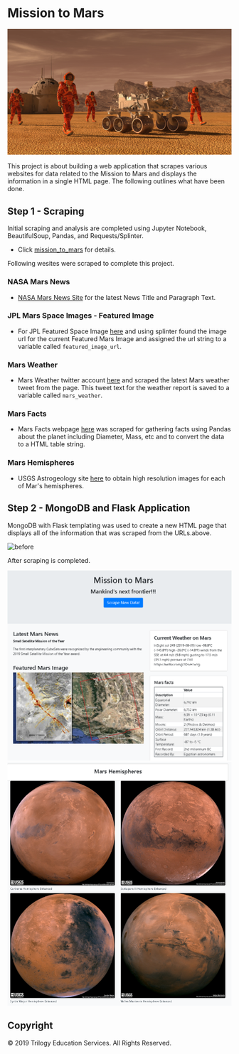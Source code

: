 # Mission to Mars

![mission_to_mars](Images/mission_to_mars.png)

This project is about building a web application that scrapes various websites for data related to the Mission to Mars and displays the information in a single HTML page. The following outlines what have been done.

## Step 1 - Scraping

Initial scraping and analysis are completed using Jupyter Notebook, BeautifulSoup, Pandas, and Requests/Splinter.

* Click [mission_to_mars](mission_to_mars.ipynb) for details. 

Following wesites were scraped to complete this project.

### NASA Mars News

* [NASA Mars News Site](https://mars.nasa.gov/news/) for the latest News Title and Paragraph Text. 

### JPL Mars Space Images - Featured Image

* For JPL Featured Space Image [here](https://www.jpl.nasa.gov/spaceimages/?search=&category=Mars) and using splinter found the image url for the current Featured Mars Image and assigned the url string to a variable called `featured_image_url`.

### Mars Weather

* Mars Weather twitter account [here](https://twitter.com/marswxreport?lang=en) and scraped the latest Mars weather tweet from the page. This tweet text for the weather report is saved to a variable called `mars_weather`.

### Mars Facts

* Mars Facts webpage [here](https://space-facts.com/mars/) was scraped for gathering facts using Pandas about the planet including Diameter, Mass, etc and to convert the data to a HTML table string.

### Mars Hemispheres

* USGS Astrogeology site [here](https://astrogeology.usgs.gov/search/results?q=hemisphere+enhanced&k1=target&v1=Mars) to obtain high resolution images for each of Mar's hemispheres.

## Step 2 - MongoDB and Flask Application

MongoDB with Flask templating was used to create a new HTML page that displays all of the information that was scraped from the URLs.above.

![before](Images/before-scraping)

After scraping is completed.

![part1.png](Images/part1.png)
![part2.png](Images/part2.png)


## Copyright

© 2019 Trilogy Education Services. All Rights Reserved.
